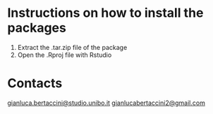 # Instructions on how to install the packages

1. Extract the .tar.zip file of the package
2. Open the .Rproj file with Rstudio

# Contacts

gianluca.bertaccini@studio.unibo.it
gianlucabertaccini2@gmail.com
